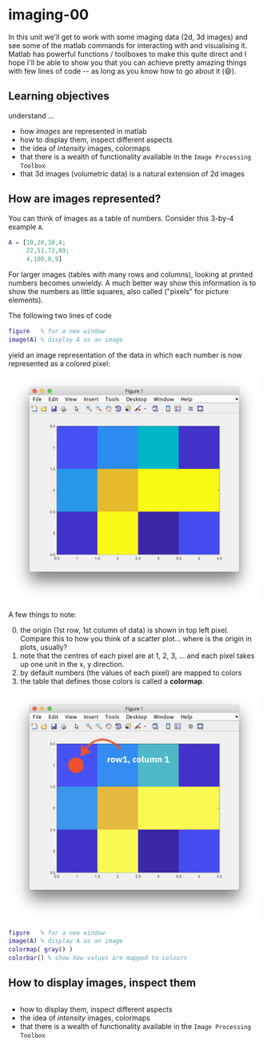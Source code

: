# imaging-00

In this unit we'll get to work with some imaging data (2d, 3d images) and see some of the matlab commands for interacting with and visualising it. Matlab has powerful functions / toolboxes to make this quite direct and I hope I'll be able to show you that you can achieve pretty amazing things with few lines of code -- as long as you know how to go about it (:smile:).

## Learning objectives

understand ...
- how *images* are represented in matlab
- how to display them, inspect different aspects
- the idea of *intensity* images, colormaps
- that there is a wealth of functionality available in the ``Image Processing Toolbox``
- that 3d images (volumetric data) is a natural extension of 2d images

## How are images represented?

You can think of images as a table of numbers. Consider this 3-by-4 example ``A``.

```Matlab
A = [10,20,30,4;
     22,51,72,89;
     4,100,0,9]
```

For larger images (tables with many rows and columns), looking at printed numbers becomes unwieldy. A much better way show this information is to show the numbers as little squares, also called ("pixels" for picture elements).

The following two lines of code

```Matlab
figure   % for a new window
image(A) % display A as an image
```

yield an image representation of the data in which each number is now represented as a colored pixel:

![small matrix image](image-of-small-matrix.png)

A few things to note:

0. the origin (1st row, 1st column of data) is shown in top left pixel. Compare this to how you think of a scatter plot... where is the origin in plots, usually?
1. note that the centres of each pixel are at 1, 2, 3, ... and each pixel takes up one unit in the x, y direction.
2. by default numbers (the values of each pixel) are mapped to colors
3. the table that defines those colors is called a **colormap**.

![small matrix image](image-of-small-matrix-annotated.png)


```Matlab
figure   % for a new window
image(A) % display A as an image
colormap( gray() )
colorbar() % show how values are mapped to colours
```


## How to display images, inspect them

```Matlab

```


- how to display them, inspect different aspects
- the idea of *intensity* images, colormaps
- that there is a wealth of functionality available in the ``Image Processing Toolbox``
